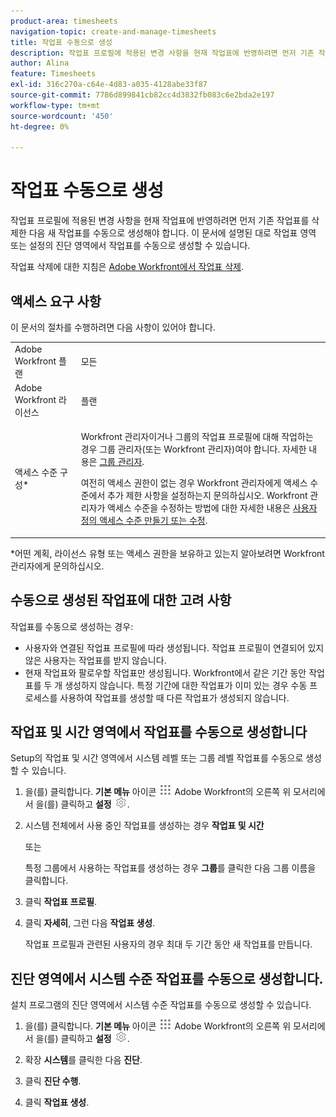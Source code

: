 ```yaml
---
product-area: timesheets
navigation-topic: create-and-manage-timesheets
title: 작업표 수동으로 생성
description: 작업표 프로필에 적용된 변경 사항을 현재 작업표에 반영하려면 먼저 기존 작업표를 삭제한 다음 새 작업표를 수동으로 생성해야 합니다. 이 문서에 설명된 대로 작업표 영역 또는 설정의 진단 영역에서 작업표를 수동으로 생성할 수 있습니다.
author: Alina
feature: Timesheets
exl-id: 316c270a-c64e-4d83-a035-4128abe33f87
source-git-commit: 7786d899841cb82cc4d3832fb083c6e2bda2e197
workflow-type: tm+mt
source-wordcount: '450'
ht-degree: 0%

---
```


# 작업표 수동으로 생성

작업표 프로필에 적용된 변경 사항을 현재 작업표에 반영하려면 먼저 기존 작업표를 삭제한 다음 새 작업표를 수동으로 생성해야 합니다. 이 문서에 설명된 대로 작업표 영역 또는 설정의 진단 영역에서 작업표를 수동으로 생성할 수 있습니다.

작업표 삭제에 대한 지침은 [Adobe Workfront에서 작업표 삭제](../../timesheets/create-and-manage-timesheets/delete-timesheets.md).

## 액세스 요구 사항

이 문서의 절차를 수행하려면 다음 사항이 있어야 합니다.

<table style="table-layout:auto"> 
 <col> 
 <col> 
 <tbody> 
  <tr> 
   <td role="rowheader">Adobe Workfront 플랜</td> 
   <td> <p>모든</p> </td> 
  </tr> 
  <tr> 
   <td role="rowheader">Adobe Workfront 라이선스</td> 
   <td> <p>플랜 </p> </td> 
  </tr> 
  <tr> 
   <td role="rowheader">액세스 수준 구성*</td> 
   <td> <p>Workfront 관리자이거나 그룹의 작업표 프로필에 대해 작업하는 경우 그룹 관리자(또는 Workfront 관리자)여야 합니다. 자세한 내용은 <a href="../../administration-and-setup/manage-groups/group-roles/group-administrators.md" class="MCXref xref">그룹 관리자</a>.</p> <p>여전히 액세스 권한이 없는 경우 Workfront 관리자에게 액세스 수준에서 추가 제한 사항을 설정하는지 문의하십시오. Workfront 관리자가 액세스 수준을 수정하는 방법에 대한 자세한 내용은 <a href="../../administration-and-setup/add-users/configure-and-grant-access/create-modify-access-levels.md" class="MCXref xref">사용자 정의 액세스 수준 만들기 또는 수정</a>.</p> </td> 
  </tr> 
 </tbody> 
</table>

&#42;어떤 계획, 라이선스 유형 또는 액세스 권한을 보유하고 있는지 알아보려면 Workfront 관리자에게 문의하십시오.

## 수동으로 생성된 작업표에 대한 고려 사항

작업표를 수동으로 생성하는 경우:

* 사용자와 연결된 작업표 프로필에 따라 생성됩니다. 작업표 프로필이 연결되어 있지 않은 사용자는 작업표를 받지 않습니다. 
* 현재 작업표와 팔로우할 작업표만 생성됩니다. Workfront에서 같은 기간 동안 작업표를 두 개 생성하지 않습니다. 특정 기간에 대한 작업표가 이미 있는 경우 수동 프로세스를 사용하여 작업표를 생성할 때 다른 작업표가 생성되지 않습니다.

## 작업표 및 시간 영역에서 작업표를 수동으로 생성합니다

Setup의 작업표 및 시간 영역에서 시스템 레벨 또는 그룹 레벨 작업표를 수동으로 생성할 수 있습니다.

1. 을(를) 클릭합니다. **기본 메뉴** 아이콘 ![](assets/main-menu-icon.png) Adobe Workfront의 오른쪽 위 모서리에서 을(를) 클릭하고 **설정** ![](assets/gear-icon-settings.png).

1. 시스템 전체에서 사용 중인 작업표를 생성하는 경우 **작업표 및 시간**

   또는

   특정 그룹에서 사용하는 작업표를 생성하는 경우 **그룹**&#x200B;를 클릭한 다음 그룹 이름을 클릭합니다.

1. 클릭 **작업표 프로필**.
1. 클릭 **자세히**, 그런 다음 **작업표 생성**.

   작업표 프로필과 관련된 사용자의 경우 최대 두 기간 동안 새 작업표를 만듭니다.

## 진단 영역에서 시스템 수준 작업표를 수동으로 생성합니다.

설치 프로그램의 진단 영역에서 시스템 수준 작업표를 수동으로 생성할 수 있습니다.

1. 을(를) 클릭합니다. **기본 메뉴** 아이콘 ![](assets/main-menu-icon.png) Adobe Workfront의 오른쪽 위 모서리에서 을(를) 클릭하고 **설정** ![](assets/gear-icon-settings.png).

1. 확장 **시스템**&#x200B;를 클릭한 다음 **진단**.

1. 클릭 **진단 수행**. 
1. 클릭 **작업표 생성**.
